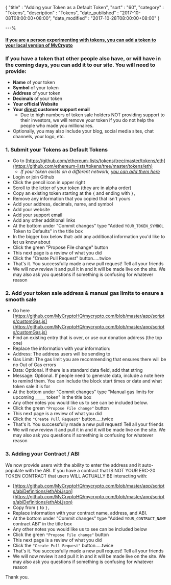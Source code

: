 {
"title"       : "Adding your Token as a Default Token",
"sort"        : "60",
"category"    : "Tokens",
"description" : "Tokens",
"date_published" : "2017-10-08T08:00:00+08:00",
"date_modified"  : "2017-10-28T08:00:00+08:00"
}

---%



#### [If you are a person experimenting with tokens, you can add a token to your local version of MyCrypto](https://support.mycrypto.com/tokens/adding-new-token-and-sending-custom-tokens.html)

### If you have a token that other people also have, or will have in the coming days, you can add it to our site. You will need to provide:

*   **Name** of your token
*   **Symbol** of your token
*   **Address** of your token
*   **Decimals** of your token
*   **Your official Website**
*   **Your <span style="text-decoration: underline;">direct</span> customer support email**
    *   Due to high numbers of token sale holders NOT providing support to their investors, we will remove your token if you do not help the people who made you millionaires.
*  Optionally, you may also include your blog, social media sites, chat channels, your logo, etc.

### 1. Submit your Tokens as Default Tokens


*   Go to [https://github.com/ethereum-lists/tokens/tree/master/tokens/eth](https://github.com/ethereum-lists/tokens/tree/master/tokens/eth)
    *   *If your token exists on a different network, [you can add them here](https://github.com/ethereum-lists/tokens/tree/master/tokens)*
*   Login or join Github
*   Click the pencil icon in upper right
*   Scroll to the letter of your token (they are in alpha order)
*   Copy an existing token starting at the `{` and ending with `},`
*   Remove any information that you copied that isn't yours
*   Add your address, decimals, name, and symbol
*   Add your website
*   Add your support email
*   Add any other additional links
*   At the bottom under "Commit changes" type "Added `YOUR_TOKEN_SYMBOL` Token to Defaults" in the title box
*   In the bigger box below that: add any additional information you'd like to let us know about
*   Click the green "Propose File change" button
*   This next page is a review of what you did
*   Click the "Create Pull Request" button.....twice
*   That's it. You successfully made a new pull request! Tell all your friends
*   We will now review it and pull it in and it will be made live on the site. We may also ask you questions if something is confusing for whatever reason

### 2. Add your token sale address & manual gas limits to ensure a smooth sale

*   Go here [https://github.com/MyCryptoHQ/mycrypto.com/blob/master/app/scripts/customGas.js](https://github.com/MyCryptoHQ/mycrypto.com/blob/master/app/scripts/customGas.js)
*   Find an existing entry that is over, or use our donation address (the top one)
*   Replace the information with your information:
*   Address: The address users will be sending to
*   Gas Limit: The gas limit you are recommending that ensures there will be no Out of Gas errors
*   Data: Optional. If there is a standard data field, add that string
*   Message: Optional. If people need to generate data, include a note here to remind them. You can include the block start times or date and what token sale it is for
*   At the bottom under "Commit changes" type "Manual gas limits for upcoming _____ token" in the title box
*   Any other notes you would like us to see can be included below.
*   Click the green `"Propose File change"` button
*   This next page is a review of what you did
*   Click the `"Create Pull Request"` button.....twice
*   That's it. You successfully made a new pull request! Tell all your friends
*   We will now review it and pull it in and it will be made live on the site. We may also ask you questions if something is confusing for whatever reason


### 3. Adding your Contract / ABI

We now provide users with the ability to enter the address and it auto-populate with the ABI. If you have a contract that IS NOT YOUR ERC-20 TOKEN CONTRACT that users WILL ACTUALLY BE interacting with:

*   [https://github.com/MyCryptoHQ/mycrypto.com/blob/master/app/scripts/abiDefinitions/ethAbi.json](https://github.com/MyCryptoHQ/mycrypto.com/blob/master/app/scripts/abiDefinitions/ethAbi.json)
*   Copy from `{` to `},`
*   Replace information with your contract name, address, and ABI.
*   At the bottom under "Commit changes" type "Added `YOUR_CONTRACT_NAME` contract ABI" in the title box
*   Any other notes you would like us to see can be included below
*   Click the green `"Propose File change"` button
*   This next page is a review of what you did
*   Click the `"Create Pull Request"` button.....twice
*   That's it. You successfully made a new pull request! Tell all your friends
*   We will now review it and pull it in and it will be made live on the site. We may also ask you questions if something is confusing for whatever reason

Thank you.
